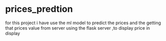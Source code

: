 # prices_predtion
for this project i have use the ml model to predict the prices and the getting that prices value from server using the flask server ,to display price in display
